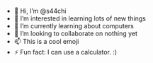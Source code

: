 - 👋 Hi, I’m @s44chi
- 👀 I’m interested in learning lots of new things
- 🌱 I’m currently learning about computers
- 💞️ I’m looking to collaborate on nothing yet
- 📫 This is a cool emoji
- ⚡ Fun fact: I can use a calculator. :)

<!---
s44chi/s44chi is a ✨ special ✨ repository because its `README.md` (this file) appears on your GitHub profile.
You can click the Preview link to take a look at your changes.
--->

